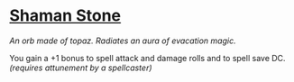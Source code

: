 # [Shaman Stone](https://hollowknight.wiki/w/Shaman_Stone)

*An orb made of topaz. Radiates an aura of evacation magic.*

You gain a +1 bonus to spell attack and damage rolls and to spell save DC. *(requires attunement by a spellcaster)*
